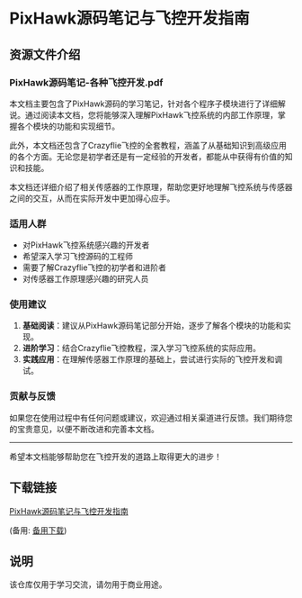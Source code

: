 # PixHawk源码笔记与飞控开发指南

## 资源文件介绍

### PixHawk源码笔记-各种飞控开发.pdf

本文档主要包含了PixHawk源码的学习笔记，针对各个程序子模块进行了详细解说。通过阅读本文档，您将能够深入理解PixHawk飞控系统的内部工作原理，掌握各个模块的功能和实现细节。

此外，本文档还包含了Crazyflie飞控的全套教程，涵盖了从基础知识到高级应用的各个方面。无论您是初学者还是有一定经验的开发者，都能从中获得有价值的知识和技能。

本文档还详细介绍了相关传感器的工作原理，帮助您更好地理解飞控系统与传感器之间的交互，从而在实际开发中更加得心应手。

### 适用人群

- 对PixHawk飞控系统感兴趣的开发者
- 希望深入学习飞控源码的工程师
- 需要了解Crazyflie飞控的初学者和进阶者
- 对传感器工作原理感兴趣的研究人员

### 使用建议

1. **基础阅读**：建议从PixHawk源码笔记部分开始，逐步了解各个模块的功能和实现。
2. **进阶学习**：结合Crazyflie飞控教程，深入学习飞控系统的实际应用。
3. **实践应用**：在理解传感器工作原理的基础上，尝试进行实际的飞控开发和调试。

### 贡献与反馈

如果您在使用过程中有任何问题或建议，欢迎通过相关渠道进行反馈。我们期待您的宝贵意见，以便不断改进和完善本文档。

---

希望本文档能够帮助您在飞控开发的道路上取得更大的进步！

## 下载链接
[PixHawk源码笔记与飞控开发指南](https://pan.quark.cn/s/b3886e212772) 

(备用: [备用下载](https://pan.baidu.com/s/18sKmsymwdwxv0I4lJcw7Pg?pwd=1234))

## 说明

该仓库仅用于学习交流，请勿用于商业用途。
